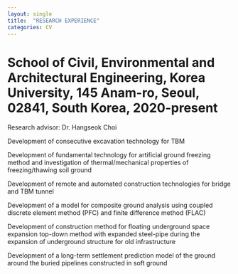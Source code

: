 ```yaml
---
layout: single
title:  "RESEARCH EXPERIENCE"
categories: CV
---
```


# School of Civil, Environmental and Architectural Engineering, Korea University, 145 Anam-ro, Seoul, 02841, South Korea, 2020-present

Research advisor: Dr. Hangseok Choi

Development of consecutive excavation technology for TBM

Development of fundamental technology for artificial ground freezing method and investigation of thermal/mechanical properties of freezing/thawing soil ground

Development of remote and automated construction technologies for bridge and TBM tunnel

Development of a model for composite ground analysis using coupled discrete element method (PFC) and finite difference method (FLAC)

Development of construction method for floating underground space expansion top-down method with expanded steel-pipe during the expansion of underground structure for old infrastructure

Development of a long-term settlement prediction model of the ground around the buried pipelines constructed in soft ground